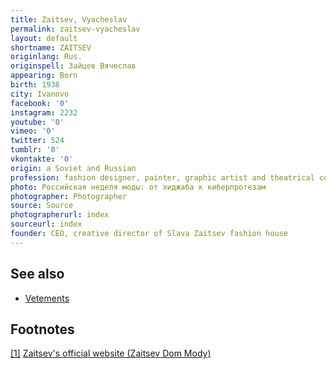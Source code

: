 ```yaml
---
title: Zaitsev, Vyacheslav
permalink: zaitsev-vyacheslav
layout: default
shortname: ZAITSEV
originlang: Rus.
originspell: Зайцев Вячеслав
appearing: Born
birth: 1938
city: Ivanovo
facebook: '0'
instagram: 2232
youtube: '0'
vimeo: '0'
twitter: 524
tumblr: '0'
vkontakte: '0'
origin: a Soviet and Russian
profession: fashion designer, painter, graphic artist and theatrical costume designer
photo: Российская неделя моды: от хиджаба к киберпротезам
photographer: Photographer
source: Source
photographerurl: index
sourceurl: index
founder: CEO, creative director of Slava Zaitsev fashion house
---
```


## See also

+ [Vetements](vetements)

## Footnotes

[[1]](#a1) <span id="f1"></span> [Zaitsev's official website (Zaitsev Dom Mody)](index)
